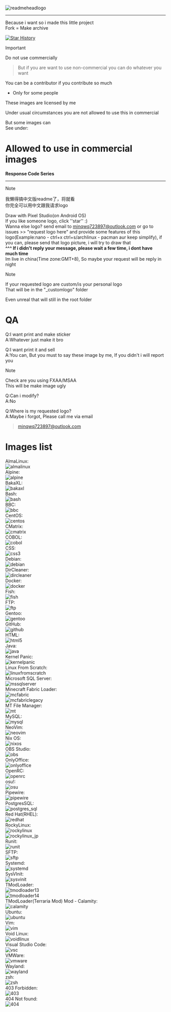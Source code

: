 ![readmeheadlogo](readmebanner.png)
<hr />  
Because i want so i made this little project<br />
Fork = Make archive  
  
[![Star History](https://api.lucabubi.me/chart?username=minqwq&repository=pixelart-logo&color=green)](https://github.com/lucabubi/star-history)
  
> [!Important]
>
> Do not use commercially

> But if you are want to use non-commercial
> you can do whatever you want
  
You can be a contributor if you contribute so much  
* Only for some people  
  
These images are licensed by me  
  
Under usual circumstances you are not allowed to use this in commercial  
  
But some images can  
See under:  
# Allowed to use in commercial images
**Response Code Series**  
<hr />

> [!Note]
>
> 我懒得搞中文版readme了，将就看  
> 你完全可以用中文跟我请求logo

Draw with Pixel Studio(on Android OS)  
If you like someone logo, click ''star'' :)  
Wanna else logo? send email to minqwq723897@outlook.com or go to issues >> "request logo here" and provide some features of this logo(Example:nano - ctrl+x   ctrl+s/archlinux - pacman   aur   keep simplify), if you can, please send that logo picture, i will try to draw that  
**^^^ If i didn't reply your message, please wait a few time, i dont have much time**  
Im live in china(Time zone:GMT+8), So maybe your request will be reply in night

> [!Note]
>
> If your requested logo are custom/is your personal logo  
> That will be in the "_customlogo" folder  
>  
> Even unreal that will still in the root folder

# QA

Q:I want print and make sticker  
A:Whatever just make it bro

Q:I want print it and sell  
A:You can, But you must to say these image by me, If you didn't i will report you

> [!Note]
>
> Check are you using FXAA/MSAA  
> This will be make image ugly

Q:Can i modify?  
A:No

Q:Where is my requested logo?  
A:Maybe i forgot, Please call me via email

> minqwq723897@outlook.com

# Images list
AlmaLinux:  
![almalinux](/almalinux/almalinux.png)  
Alpine:  
![alpine](/alpine/alpine.png)  
BakaXL:  
![bakaxl](/bakaxl/bakaxl.png)  
Bash:  
![bash](/bash/bash.png)  
BBC:  
![bbc](/bbc/bbc.png)  
CentOS:  
![centos](/centos/centos.png)  
CMatrix:  
![cmatrix](/cmatrix/cmatrix.png)  
COBOL:  
![cobol](/cobol/cobol.png)  
CSS:  
![css3](/css/css3.png)  
Debian:  
![debian](/debian/debian.png)  
DirCleaner:  
![dircleaner](/dircleaner/dircleaner.png)  
Docker:  
![docker](/docker/docker.png)  
Fish:  
![fish](/fish/fish.png)  
FTP:  
![ftp](/ftp/ftp.png)  
Gentoo:  
![gentoo](/gentoo/gentoo.png)  
GitHub:  
![github](/github/github.png)  
HTML:  
![html5](/html/html5.png)  
Java:  
![java](/java/java.png)  
Kernel Panic:  
![kernelpanic](/kernelpanic/kernelpanic.png)  
Linux From Scratch:  
![linuxfromscratch](/linuxfromscratch/linuxfromscratch.png)  
Microsoft SQL Server:  
![mssqlserver](/microsoft_sql_server/microsoft_sql_server.png)  
Minecraft Fabric Loader:  
![mcfabric](/fabricloader/fabricloader.png)  
![mcfabriclegacy](/fabricloader/fabriclegacy.png)  
MT File Manager:  
![mt](/mt_file_manager/mt_file_manager.png)  
MySQL:  
![mysql](/mysql/mysql.png)  
NeoVim:  
![neovim](/neovim/neovim.png)  
Nix OS:  
![nixos](/nixos/nixos.png)  
OBS Studio:  
![obs](/obs_studio/obs_studio.png)  
OnlyOffice:  
![onlyoffice](/onlyoffice/onlyoffice.png)  
OpenRC:  
![openrc](/openrc/openrc.png)  
osu!:  
![osu](/osu/osu.png)  
Pipewire:  
![pipewire](/pipewire/pipewire.png)  
PostgresSQL:  
![postgres_sql](/postgres_sql/postgres_sql.png)  
Red Hat(RHEL):  
![redhat](/redhat/redhat.png)  
RockyLinux:  
![rockylinux](/rockylinux/rockylinux.png)  
![rockylinux_jp](/rockylinux/rockylinux_jp.png)  
Runit:  
![runit](/runit/runit.png)  
SFTP:  
![sftp](/sftp/sftp.png)  
Systemd:  
![systemd](/systemd/systemd.png)  
SysVInit:  
![sysvinit](/sysvinit/sysvinit.png)  
TModLoader:  
![tmodloader13](/tmodloader/tmodloader_13.png)  
![tmodloader14](/tmodloader/tmodloader_14.png)  
TModLoader(Terraria Mod) Mod - Calamity:  
![calamity](/trmod_calamity/trmod_calamity_14.png)  
Ubuntu:  
![ubuntu](/ubuntu/ubuntu.png)  
Vim:  
![vim](/vim/vim.png)  
Void Linux:  
![voidlinux](/voidlinux/voidlinux.png)  
Visual Studio Code:  
![vsc](/visual_studio_code/visualstudiocode.png)  
VMWare:  
![vmware](/vmware/vmware.png)  
Wayland:  
![wayland](/wayland/wayland.png)  
zsh:  
![zsh](/zsh/zsh.png)  
403 Forbidden:  
![403](/_responsecode/403forbidden/403forbidden.png)  
404 Not found:  
![404](/_responsecode/404notfound/404notfound.png)  
